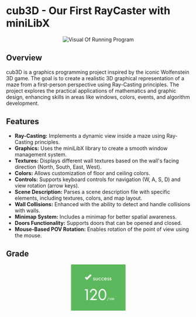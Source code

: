 # cub3D - Our First RayCaster with miniLibX

<div align="center">
  <img src="./readme_assets/cub3d.gif" alt="Visual Of Running Program">
</div>

## Overview
cub3D is a graphics programming project inspired by the iconic Wolfenstein 3D game. The goal is to create a realistic 3D graphical representation of a maze from a first-person perspective using Ray-Casting principles. The project explores the practical applications of mathematics and graphic design, enhancing skills in areas like windows, colors, events, and algorithm development.

## Features

- **Ray-Casting:** Implements a dynamic view inside a maze using Ray-Casting principles.
- **Graphics:** Uses the miniLibX library to create a smooth window management system.
- **Textures:** Displays different wall textures based on the wall's facing direction (North, South, East, West).
- **Colors:** Allows customization of floor and ceiling colors.
- **Controls:** Supports keyboard controls for navigation (W, A, S, D) and view rotation (arrow keys).
- **Scene Description:** Parses a scene description file with specific elements, including textures, colors, and map layout.
- **Wall Collisions:** Enhanced with the ability to detect and handle collisions with walls.
- **Minimap System:** Includes a minimap for better spatial awareness.
- **Doors Functionality:** Supports doors that can be opened and closed.
- **Mouse-Based POV Rotation:** Enables rotation of the point of view using the mouse.

## Grade
<div align="center">
  <img src="./readme_assets/grade.png" alt="grade" width="150">
</div>
